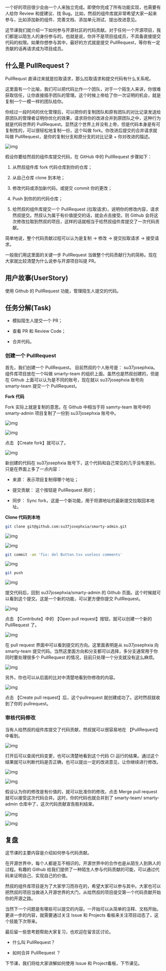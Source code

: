 一个好的项目很少会由一个人来独立完成。即使你完成了所有功能实现，也需要有人给你 Review 和提建议、找 Bug。比如，然叔的组件库就非常希望大家一起来参与，比如添加新的组件、完善文档、添加单元测试、提出改进意见。

这节课我们就介绍一下如何参与开源社区的代码贡献。对于任何一个开源项目，我们都是以陌生人的身份参与的。也就是说，你并不是项目组成员，不具备直接提交代码的权限。如果你想参与其中，最好的方式就是提交 PullRequest，等你有一定贡献的话再请求成为项目成员。

## 什么是 PullRequest？

PullRequst 直译过来就是拉取请求，那么拉取请求和提交代码有什么关系呢。

这里面有一个比喻，我们可以把代码比作一个团队，对于一个陌生人来讲，你很难获取信任，让你直接插手团队的管理。这个时候上帝给了你一次证明的机会，就是复制一个一模一样的团队给你。

你经过一段时间的优化管理后，可以把你的复制团队和原有团队的对比记录发送给原团队的管理者证明你优化的效果，请求将你的改进合并到原团队之中，这种行为就是代码世界的 PullRequest。显然这个世界上并没有上帝，但是代码本身是有可复制性的，可以很轻松地复制一份，这个叫做 fork。你改进后提交的合并请求就叫做 PullRequest，是你的复制分支和原分支的对比记录 + 你对改进的描述。

![img](./assets/b8b347d7246f48b0a5fd46de28c1c54a~tplv-k3u1fbpfcp-zoom-1.png)

假设你要给然叔的组件库提交代码，在 GitHub 中的 PullRequest 步骤如下：

1. 从然叔组件库 fork 代码仓库到你的仓库；

1. 从自己仓库 clone 到本地；

1. 修改代码或添加新代码，或提交 commit 你的更改；

1. Push 到你的的代码仓库；

1. 给然叔的组件库提交一个 PullRequest (拉取请求)，说明你的修改内容，请求然叔提交。然叔认为属于有价值提交的话，就会点击接受。则 Github 会将这次修改拉取到然叔的项目，这样的话就相当于给然叔组件库提交了一次代码贡献。

简单地说，整个代码贡献过程可以认为是复制 -> 修改 -> 提交拉取请求 -> 接受请求。

一般我们用这里面的关键一步 PullRequest 当做整个代码贡献行为的简称。现在大家就比较清楚为什么说参与开源项目叫提 PR。

## 用户故事(UserStory)

使用 Github 的 PullRequest 功能，管理陌生人提交的代码。

## 任务分解(Task)

- 模拟陌生人提交一个 PR；

- 查看 PR 和 Review Code；

- 合并代码。

### 创建一个 PullRequest

首先，我们创建一个 PullRequest。 目前然叔的个人账号是： su37josephxia。 组件库项目放在一个叫做 smarty-team 的组织上面。虽然也是然叔创建的，但是在 Github 上面可以认为是不同的账号，现在就以 su37josephxia 账号向 smarty-team 提交一个 PullRequest。

**Fork 代码**

Fork 实际上就是复制的意思。在 Github 中相当于将 samrty-team 账号中的 smarty-admin 项目复制了一份到 su37josephxia 账号中。

![img](./assets/3ec9d0b7d2d84b0c908796d0757bfdbd~tplv-k3u1fbpfcp-zoom-1.png)

![img](./assets/e6fe717f6fe944c5a54ad728ba994969~tplv-k3u1fbpfcp-zoom-1.png)

点击 【Create fork】就可以了。

![img](./assets/534ee08b08f1441cb9fc266f4020ceab~tplv-k3u1fbpfcp-zoom-1.png)

新创建的代码在 su37josephxia 账号下，这个代码和自己常见的几乎没有差别，只是在界面上多了一点内容：

- 来源：  表示项目复制得哪个地址；

- 提交贡献： 这个按钮是 PullRequest 用的；

- 同步： Sync fork，这是一个新功能，用于将源地址的最新提交拉取回本地址。

**Clone 代码到本地**

```Bash
git clone git@github.com:su37josephxia/smarty-admin.git
```

![img](./assets/38e226d02c364c16b4546f732e885a70~tplv-k3u1fbpfcp-zoom-1.png)

![img](./assets/5e412fb9bc8d448f9f0645b9e4f6f455~tplv-k3u1fbpfcp-zoom-1.png)

```Bash
git commit -am 'fix: del Button.tsx useless comments'
```

![img](./assets/d734542d4784467da54b6b3ec49fa864~tplv-k3u1fbpfcp-zoom-1.png)

```Bash
git push
```

![img](./assets/6fdde31852ae4602935172207dd17a08~tplv-k3u1fbpfcp-zoom-1.png)

提交代码后，回到 su37josephxia/smarty-admin 的 Github 页面。这个时候就可以看到这个提交。这是一个新的功能，可以更方便你提交 PullRequest。

![img](./assets/dd945f7a115c4853ad4e0b3a2d24c5e6~tplv-k3u1fbpfcp-zoom-1.png)

点击 【Contribute】中的 【Open pull request】按钮，就可以创建一个新的 PullRequest 了。

![img](./assets/ab7216fe70994c18b1d1e73a77b17bfb~tplv-k3u1fbpfcp-zoom-1.png)

在 pull request 界面中可以看到提交的方向。这里面表明是从 su37josephxia 向 smarty-team 提交代码。当然这里面方向和分支都可以选择，多分支通常用于你同时要处理很多个 PullRequest 的情况，目前只处理一个分支就没有这么麻烦。

![img](./assets/87e379d4456c4a1fb86fd219b33e443a~tplv-k3u1fbpfcp-zoom-1.png)

另外，你也可以从后面的比对中清楚地看到你修改的内容。

![img](./assets/7f0f4755f47042b9b12207f47eaa9ebc~tplv-k3u1fbpfcp-zoom-1.png)

点击 【Create pull request】后，这个pullrequest 就创建成功了。这时然叔就收到了你的 pullrequest。

### 审核代码修改

当有人给然叔的组件库提交了代码贡献，然叔就可以很容易地在 【PullRequest】中看到。

![img](./assets/ca764601103e4236aefcfc5cc8c22e9e~tplv-k3u1fbpfcp-zoom-1.png)

打开后可以查阅代码变更，也可以清楚地看到这个代码 CI 运行的结果。通过这个结果就可以判断代码是否正确，也可以提出一定的改进意见，让你继续进行修改。

![img](./assets/49727e60836642ed91128262b6b8da2a~tplv-k3u1fbpfcp-zoom-1.png)

![img](https://p3-juejin.byteimg.com/tos-cn-i-k3u1fbpfcp/46341df93d7b48c98e9beba2f0b8c213~tplv-k3u1fbpfcp-zoom-1.image)

假设认为你的修改是有价值的，就可以批准你的修改。点击 Merge pull request 就可以接受这次代码合并。这时，你的代码也就合并到了 smarty-team/ smarty-admin 仓库中了，这次代码贡献宣告胜利结束。

![img](./assets/5820525266734daabd722b0d81c65699~tplv-k3u1fbpfcp-zoom-1.png)

![img](https://p3-juejin.byteimg.com/tos-cn-i-k3u1fbpfcp/6fd12526652f4ba2be0153702a0c4f50~tplv-k3u1fbpfcp-zoom-1.image)

## 复盘

这节课的主要内容是介绍如何参与代码贡献。

在开源世界中，每个人都是互不相识的。开源世界中的合作也是从陌生人到熟人的过程。有趣的 Github 给我们提供了一种陌生人参与代码贡献的可能，可以通过代码来证明自己、实现自己的价值。

然叔的组件库项目是为了大家学习而存在的，希望大家可以参与其中。大家也可以把然叔的项目当做进入开源世界的大门，从给然叔的项目提交第一个代码贡献开始你的开源之路。

当然下一个问题是有哪些可以提交的内容。一开始可以从简单的注释、文档开始。更进一步的内容，就需要通过关注 Issue 和 Projects 看板来关注项目动态了，这个技能下次带来。

最后留一些思考题帮助大家复习，也欢迎在留言区讨论。

- 什么叫 PullRequest？

- 如何合并 PullRequest ？

下节课，我们将给大家讲解如何使用 Issue 和 Project看板，下节课见。 